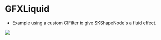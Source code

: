 # GFXLiquid
- Example using a custom CIFilter to give SKShapeNode's a fluid effect.

<img src="https://cloud.githubusercontent.com/assets/55974/18645988/cde9f29e-7eaf-11e6-9865-66a62cfdd9dd.gif" width=“275”>


